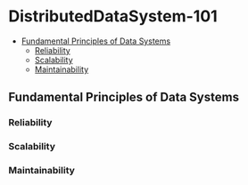 # DistributedDataSystem-101

* [Fundamental Principles of Data Systems](#fundamental-principles-of-data-systems)
    * [Reliability](#reliability)
    * [Scalability](#scalability)
    * [Maintainability](#maintainability)



## Fundamental Principles of Data Systems

### Reliability

### Scalability

### Maintainability
